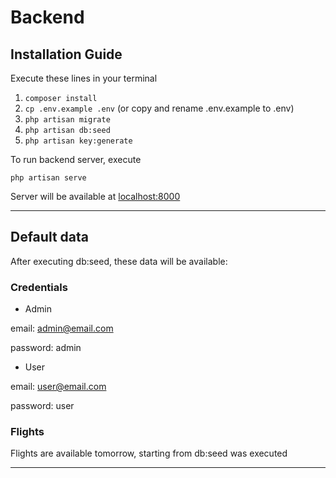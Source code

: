 # Backend

## Installation Guide

Execute these lines in your terminal

1. `composer install`
1. `cp .env.example .env` (or copy and rename .env.example to .env)
1. `php artisan migrate`
1. `php artisan db:seed`
1. `php artisan key:generate`

To run backend server, execute

`php artisan serve`

Server will be available at [localhost:8000](localhost:8000)

---

## Default data

After executing db:seed, these data will be available:

### Credentials

- Admin

email: <admin@email.com>

password: admin

- User

email: <user@email.com>

password: user

### Flights

Flights are available tomorrow, starting from db:seed was executed

---
